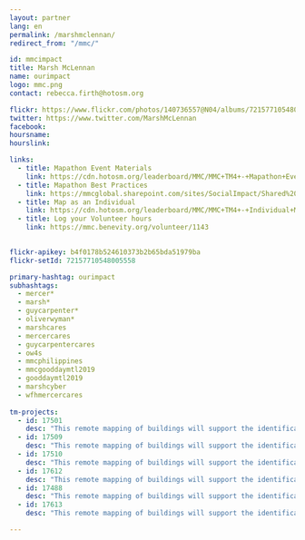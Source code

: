 ```yaml
---
layout: partner
lang: en
permalink: /marshmclennan/
redirect_from: "/mmc/"

id: mmcimpact
title: Marsh McLennan
name: ourimpact
logo: mmc.png
contact: rebecca.firth@hotosm.org

flickr: https://www.flickr.com/photos/140736557@N04/albums/72157710548005558
twitter: https://www.twitter.com/MarshMcLennan
facebook:
hoursname:
hourslink:

links: 
  - title: Mapathon Event Materials
    link: https://cdn.hotosm.org/leaderboard/MMC/MMC+TM4+-+Mapathon+Event+Materials.zip
  - title: Mapathon Best Practices
    link: https://mmcglobal.sharepoint.com/sites/SocialImpact/Shared%20Documents/Forms/AllItems.aspx?id=%2Fsites%2FSocialImpact%2FShared%20Documents%2FColleague%20In%2Dperson%20Mapathon%20Planning%20Guide%2Epdf&parent=%2Fsites%2FSocialImpact%2FShared%20Documents
  - title: Map as an Individual
    link: https://cdn.hotosm.org/leaderboard/MMC/MMC+TM4+-+Individual+Mapping+Materials.zip
  - title: Log your Volunteer hours
    link: https://mmc.benevity.org/volunteer/1143
 

flickr-apikey: b4f0178b524610373b2b65bda51979ba
flickr-setId: 72157710548005558

primary-hashtag: ourimpact
subhashtags:
  - mercer*
  - marsh*
  - guycarpenter*
  - oliverwyman*
  - marshcares
  - mercercares
  - guycarpentercares
  - ow4s
  - mmcphilippines
  - mmcgooddaymtl2019
  - gooddaymtl2019
  - marshcyber
  - wfhmercercares
  
tm-projects:
  - id: 17501
    desc: "This remote mapping of buildings will support the identification and characterization of settlements, as well as the implementation of planned activities and largely the generation of data for humanitarian activities."
  - id: 17509
    desc: "This remote mapping of buildings will support the identification and characterization of settlements, as well as the implementation of planned activities and largely the generation of data for humanitarian activities."
  - id: 17510
    desc: "This remote mapping of buildings will support the identification and characterization of settlements, as well as the implementation of planned activities and largely the generation of data for humanitarian activities."
  - id: 17612
    desc: "This remote mapping of buildings will support the identification and characterization of settlements, as well as the implementation of planned activities and largely the generation of data for humanitarian activities."
  - id: 17488
    desc: "This remote mapping of buildings will support the identification and characterization of settlements, as well as the implementation of planned activities and largely the generation of data for humanitarian activities."
  - id: 17613
    desc: "This remote mapping of buildings will support the identification and characterization of settlements, as well as the implementation of planned activities and largely the generation of data for humanitarian activities."

---
```

